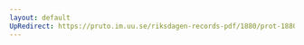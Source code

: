 ```yaml
---
layout: default
UpRedirect: https://pruto.im.uu.se/riksdagen-records-pdf/1880/prot-1880--fk--028/prot-1880--fk--028_049.pdf
---
```

